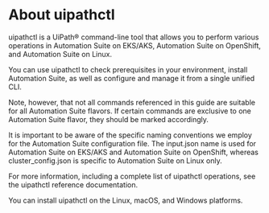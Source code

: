 ﻿# About uipathctl

uipathctl is a UiPath® command-line tool that allows you to perform various operations in Automation Suite on EKS/AKS, Automation Suite on OpenShift, and Automation Suite on Linux.

You can use uipathctl to check prerequisites in your environment, install Automation Suite, as well as configure and manage it from a single unified CLI.

Note, however, that not all commands referenced in this guide are suitable for all Automation Suite flavors. If certain commands are exclusive to one Automation Suite flavor, they should be marked accordingly.

It is important to be aware of the specific naming conventions we employ for the Automation Suite configuration file. The input.json name is used for Automation Suite on EKS/AKS and Automation Suite on OpenShift, whereas cluster_config.json is specific to Automation Suite on Linux only.

For more information, including a complete list of uipathctl operations, see the uipathctl reference documentation.

You can install uipathctl on the Linux, macOS, and Windows platforms.
